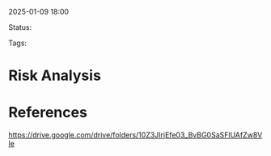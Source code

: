 2025-01-09 18:00

Status: 

Tags: 

# Risk Analysis



# References

https://drive.google.com/drive/folders/10Z3JIrjEfe03_BvBG0SaSFlUAfZw8Vle